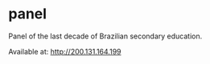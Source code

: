 # panel
Panel of the last decade of Brazilian secondary education.


Available at: http://200.131.164.199


